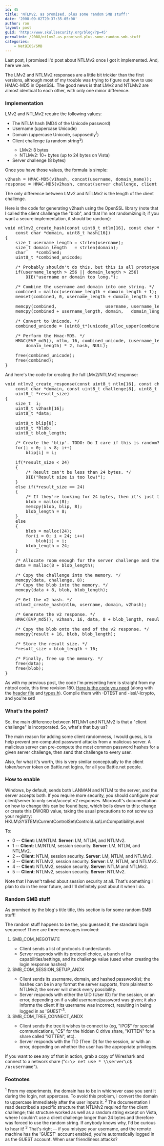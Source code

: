 ```yaml
---
id: 45
title: 'NTLMv2, as promised, plus some random SMB stuff!'
date: '2008-09-02T20:37:35-05:00'
author: ron
layout: post
guid: 'http://www.skullsecurity.org/blog/?p=45'
permalink: /2008/ntlmv2-as-promised-plus-some-random-smb-stuff
categories:
    - NetBIOS/SMB
---
```


Last post, I promised I'd post about NTLMv2 once I got it implemented. And, here we are. 

The LMv2 and NTLMv2 responses are a little bit trickier than the first versions, although most of my trouble was trying to figure out how to use HMAC-MD5 in OpenSSL. The good news is that LMv2 and NTLMv2 are almost identical to each other, with only one minor difference. 
<!--more-->
<h3>Implementation</h3>
LMv2 and NTLMv2 require the following values:
<ul>
<li>The NTLM hash (MD4 of the Unicode password)</li>
<li>Username (uppercase Unicode)</li>
<li>Domain (uppercase Unicode, supposedly<sup>1</sup>)</li>
<li>Client challenge (a random string<sup>2</sup>)</li>
  <ul>
  <li>LMv2: 8 bytes</li>
  <li>NTLMv2: 10+ bytes (up to 24 bytes on Vista)</li>
  </ul>
<li>Server challenge (8 bytes)</li>
</ul>

Once you have those values, the formula is simple:
<pre>v2hash = HMAC-MD5(v1hash, concat(username, domain_name));
response = HMAC-MD5(v2hash, concat(server_challenge, client_challenge));</pre>
The only difference between LMv2 and NTLMv2 is the length of the client challenge. 

Here is the code for generating v2hash using the OpenSSL library (note that I called the client challenge the "blob", and that I'm not randomizing it; if you want a secure implementation, it should be random):
<pre>void ntlmv2_create_hash(const uint8_t ntlm[16], const char *username, 
    const char *domain, uint8_t hash[16])
{
    size_t username_length = strlen(username);
    size_t domain_length   = strlen(domain);
    char    *combined;
    uint8_t *combined_unicode;

    /* Probably shouldn't do this, but this is all prototype so eh? */
    if(username_length > 256 || domain_length > 256)
        DIE("username or domain too long.");

    /* Combine the username and domain into one string. */
    combined = malloc(username_length + domain_length + 1);
    memset(combined, 0, username_length + domain_length + 1);

    memcpy(combined,                   username, username_length);
    memcpy(combined + username_length, domain,   domain_length);

    /* Convert to Unicode. */
    combined_unicode = (uint8_t*)unicode_alloc_upper(combined);

    /* Perform the Hmac-MD5. */
    HMAC(EVP_md5(), ntlm, 16, combined_unicode, (username_length + 
        domain_length) * 2, hash, NULL);

    free(combined_unicode);
    free(combined);
}
</pre>

And here's the code for creating the full LMv2/NTLMv2 response:
<pre>void ntlmv2_create_response(const uint8_t ntlm[16], const char *username, 
    const char *domain, const uint8_t challenge[8], uint8_t *result, 
    uint8_t *result_size)
{
    size_t  i;
    uint8_t v2hash[16];
    uint8_t *data;

    uint8_t blip[8];
    uint8_t *blob;
    uint8_t blob_length;

    /* Create the 'blip'. TODO: Do I care if this is random? */
    for(i = 0; i < 8; i++)
        blip[i] = i;

    if(*result_size < 24)
    {
        /* Result can't be less than 24 bytes. */
        DIE("Result size is too low!");
    }
    else if(*result_size == 24)
    {
        /* If they're looking for 24 bytes, then it's just the raw blob. */
        blob = malloc(8);
        memcpy(blob, blip, 8);
        blob_length = 8;
    }
    else
    {
        blob = malloc(24);
        for(i = 0; i < 24; i++)
            blob[i] = i;
        blob_length = 24;
    }

    /* Allocate room enough for the server challenge and the client blob. */
    data = malloc(8 + blob_length);

    /* Copy the challenge into the memory. */
    memcpy(data, challenge, 8);
    /* Copy the blob into the memory. */
    memcpy(data + 8, blob, blob_length);

    /* Get the v2 hash. */
    ntlmv2_create_hash(ntlm, username, domain, v2hash);

    /* Generate the v2 response. */
    HMAC(EVP_md5(), v2hash, 16, data, 8 + blob_length, result, NULL);

    /* Copy the blob onto the end of the v2 response. */
    memcpy(result + 16, blob, blob_length);

    /* Store the result size. */
    *result_size = blob_length + 16;

    /* Finally, free up the memory. */
    free(data);
    free(blob);
}
</pre>

As with my previous post, the code I'm presenting here is straight from my nbtool code, this time revision 180. <a href='http://svn.skullsecurity.org:81/ron/security/nbtool/crypto.c'>Here is the code you need</a> (along with the <a href='http://svn.skullsecurity.org:81/ron/security/nbtool/crypto.h'>header file</a> and <a href='http://svn.skullsecurity.org:81/ron/security/nbtool/types.h'>types.h</a>). Compile them with -DTEST and -lssl/-lcrypto, and you're set! 

<h3>What's the point?</h3>
So, the main difference between NTLMv1 and NTLMv2 is that a "client challenge" is incorporated. So, what's that buy us?

The main reason for adding some client randomness, I would guess, is to help prevent pre-computed password attacks from a malicious server. A malicious server can pre-compute the most common password hashes for a given server challenge, then send that challenge to every user. 

Also, for what it's worth, this is very similar conceptually to the client token/server token on Battle.net logins, for all you Battle.net people. 

<h3>How to enable</h3>
Windows, by default, sends both LANMAN and NTLM to the server, and the server accepts both. If you require more security, you should configure your client/server to only send/accept v2 responses. Microsoft's documentation on how to change this can be found <a href="http://www.microsoft.com/technet/prodtechnol/windows2000serv/reskit/regentry/76052.mspx?mfr=true">here</a>, which boils down to this: change or create this DWORD value, taking the usual precautions to not screw up your registry:
HKLM\SYSTEM\CurrentControlSet\Control\Lsa\LmCompatibilityLevel

To:
<ul>
<li>0 -- <strong>Client</strong>: LM/NTLM. <strong>Server</strong>: LM, NTLM, and NTLMv2.</li>
<li>1 -- <strong>Client</strong>: LM/NTLM, session security. <strong>Server</strong>: LM, NTLM, and NTLMv2.</li>
<li>2 -- <strong>Client</strong>: NTLM, session security. <strong>Server</strong>: LM, NTLM, and NTLMv2.</li>
<li>3 -- <strong>Client</strong>: NTLMv2, session security. <strong>Server</strong>: LM, NTLM, and NTLMv2.</li>
<li>4 -- <strong>Client</strong>: NTLMv2, session security. <strong>Server</strong>: NTLM and NTLMv2.</li>
<li>5 -- <strong>Client</strong>: NTLMv2, session security. <strong>Server</strong>: NTLMv2.</li>
</ul>
Note that I haven't talked about session security at all. That's something I plan to do in the near future, and I'll definitely post about it when I do. 

<h3>Random SMB stuff</h3>
As promised by the blog's title title, this section is for some random SMB stuff! 

The random stuff happens to be the, you guessed it, the standard login sequence! There are three messages involved:
<ol>
<li>SMB_COM_NEGOTIATE</li>
  <ul>
  <li>Client sends a list of protocols it understands</li>
  <li>Server responds with its protocol choice, a bunch of its capabilities/settings, and its challenge value (used when creating the login response hashes)</li>
  </ul>
<li>SMB_COM_SESSION_SETUP_ANDX</li>
  <ul>
  <li>Client sends its username, domain, and hashed password(s); the hashes can be in any format the server supports, from plaintext to NTLMv2; the server will check every possibility.</li>
  <li>Server responds with either the UID (User ID) for the session, or an error, depending on if a valid username/password was given; it also informs the client if its username was incorrect, resulting in being logged in as 'GUEST'<sup>3</sup>.</li>
  </ul>
<li>SMB_COM_TREE_CONNECT_ANDX</li>
  <ul>
  <li>Client sends the tree it wishes to connect to (eg, "IPC$" for special communications, "C$" for the hidden C drive share, "KITTEN" for a share called "KITTEN", etc).</li>
  <li>Server responds with the TID (Tree ID) for the session, or with an error, depending on whether the user has the appropriate privileges.</li>
  </ul>
</ol>
If you want to see any of that in action, grab a copy of Wireshark and connect to a network share ("<tt>c:\> net use * \\server\c$ /u:username</tt>"). 

<h3>Footnotes</h3>
<sup>1</sup> From my experiments, the domain has to be in whichever case you sent it during the login, not uppercase. To avoid this problem, I convert the domain to uppercase immediately after the user inputs it. 
<sup>2</sup> The documentation I read described a specific structure that NTLMv2 required for the client challenge; this structure worked as well as a random string except on Vista, where I couldn't use a client challenge longer than 24 bytes and therefore was forced to use the random string. If anybody knows why, I'd be curious to hear it! 
<sup>3</sup> That's right -- if you mistype your username, and the remote machine has the 'GUEST' account enabled, you're automatically logged in as the GUEST account. When user friendliness attacks?

